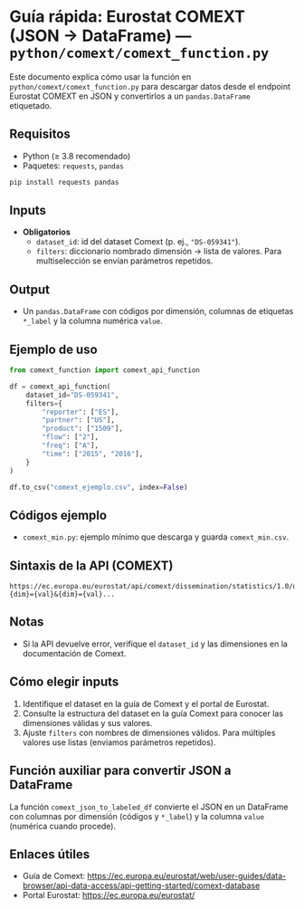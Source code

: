 # Guía rápida: Eurostat COMEXT (JSON → DataFrame) — `python/comext/comext_function.py`
Este documento explica cómo usar la función en `python/comext/comext_function.py` para descargar datos desde el endpoint Eurostat COMEXT en JSON y convertirlos a un `pandas.DataFrame` etiquetado.

## Requisitos
- Python (≥ 3.8 recomendado)
- Paquetes: `requests`, `pandas`

```bash
pip install requests pandas
```

## Inputs
- **Obligatorios**
  - `dataset_id`: id del dataset Comext (p. ej., `"DS-059341"`).
  - `filters`: diccionario nombrado dimensión -> lista de valores. Para multiselección se envían parámetros repetidos.

## Output
- Un `pandas.DataFrame` con códigos por dimensión, columnas de etiquetas `*_label` y la columna numérica `value`.

## Ejemplo de uso
```python
from comext_function import comext_api_function

df = comext_api_function(
    dataset_id="DS-059341",
    filters={
        "reporter": ["ES"],
        "partner": ["US"],
        "product": ["1509"],
        "flow": ["2"],
        "freq": ["A"],
        "time": ["2015", "2016"],
    }
)

df.to_csv("comext_ejemplo.csv", index=False)
```

## Códigos ejemplo
- `comext_min.py`: ejemplo mínimo que descarga y guarda `comext_min.csv`.

## Sintaxis de la API (COMEXT)
```
https://ec.europa.eu/eurostat/api/comext/dissemination/statistics/1.0/data/{dataset_id}?{dim}={val}&{dim}={val}...
```

## Notas
- Si la API devuelve error, verifique el `dataset_id` y las dimensiones en la documentación de Comext.

## Cómo elegir inputs
1) Identifique el dataset en la guía de Comext y el portal de Eurostat.
2) Consulte la estructura del dataset en la guía Comext para conocer las dimensiones válidas y sus valores.
3) Ajuste `filters` con nombres de dimensiones válidos. Para múltiples valores use listas (enviamos parámetros repetidos).

## Función auxiliar para convertir JSON a DataFrame
La función `comext_json_to_labeled_df` convierte el JSON en un DataFrame con columnas por dimensión (códigos y `*_label`) y la columna `value` (numérica cuando procede).

## Enlaces útiles
- Guía de Comext: https://ec.europa.eu/eurostat/web/user-guides/data-browser/api-data-access/api-getting-started/comext-database
- Portal Eurostat: https://ec.europa.eu/eurostat/


